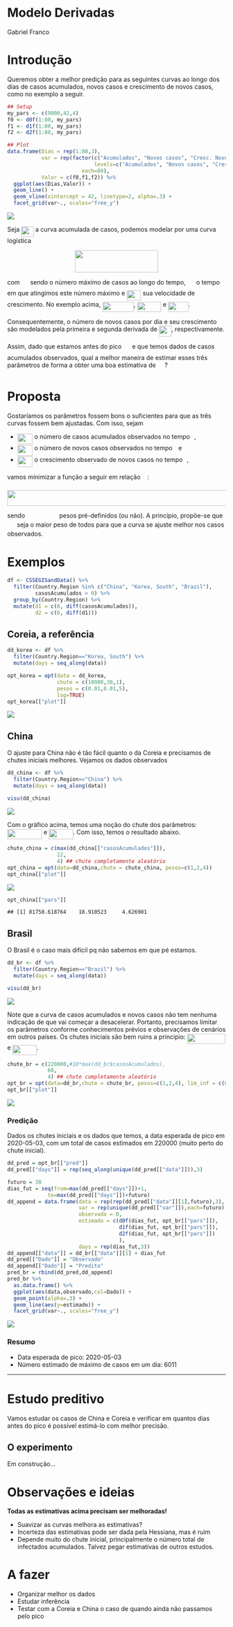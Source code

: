Modelo Derivadas
================
Gabriel Franco

# Introdução

Queremos obter a melhor predição para as seguintes curvas ao longo dos
dias de casos acumulados, novos casos e crescimento de novos casos, como
no exemplo a seguir.

``` r
## Setup
my_pars <- c(9000,42,4)
f0 <- d0f(1:80, my_pars)
f1 <- d1f(1:80, my_pars)
f2 <- d2f(1:80, my_pars)

## Plot
data.frame(Dias = rep(1:80,3),
           var = rep(factor(c("Acumulados", "Novos casos", "Cresc. Novos Casos"),
                            levels=c("Acumulados", "Novos casos", "Cresc. Novos Casos")), 
                        each=80),
           Valor = c(f0,f1,f2)) %>% 
  ggplot(aes(Dias,Valor)) +
  geom_line() +
  geom_vline(xintercept = 42, linetype=2, alpha=.3) +
  facet_grid(var~., scales="free_y")
```

<img src="modelo_derivadas_files/figure-gfm/plot_intro-1.png" style="display: block; margin: auto;" />

Seja <img src="https://raw.githubusercontent.com/labbcb/covid19unicamp/master/analise_curvas/svgs/27099e26220f898359382d05f75b941c.svg?invert_in_darkmode" align=middle width=28.539060000000003pt height=24.65759999999998pt/> a curva acumulada de casos, podemos modelar por uma curva
logística

<p align="center"><img src="https://raw.githubusercontent.com/labbcb/covid19unicamp/master/analise_curvas/svgs/087aefba3674b63de09b83f2526144c8.svg?invert_in_darkmode" align=middle width=191.51385pt height=50.317245pt/></p>

com <img src="https://raw.githubusercontent.com/labbcb/covid19unicamp/master/analise_curvas/svgs/648af807e14f1259d294a13819fd4d1e.svg?invert_in_darkmode" align=middle width=16.347210000000004pt height=22.831379999999992pt/> sendo o número máximo de casos ao longo do tempo,
<img src="https://raw.githubusercontent.com/labbcb/covid19unicamp/master/analise_curvas/svgs/e8c65b8d4ccca28b6729b706fc85c469.svg?invert_in_darkmode" align=middle width=16.347210000000004pt height=22.831379999999992pt/> o tempo <img src="https://raw.githubusercontent.com/labbcb/covid19unicamp/master/analise_curvas/svgs/4f4f4e395762a3af4575de74c019ebb5.svg?invert_in_darkmode" align=middle width=5.936155500000004pt height=20.222069999999988pt/> em que atingimos este número máximo e
<img src="https://raw.githubusercontent.com/labbcb/covid19unicamp/master/analise_curvas/svgs/5713eac7b5d6d965791ce29a1891e186.svg?invert_in_darkmode" align=middle width=32.7855pt height=24.65759999999998pt/> sua velocidade de crescimento. No exemplo acima,
<img src="https://raw.githubusercontent.com/labbcb/covid19unicamp/master/analise_curvas/svgs/0207863831d63dfc0d420fce53480bd4.svg?invert_in_darkmode" align=middle width=71.963595pt height=22.831379999999992pt/>, <img src="https://raw.githubusercontent.com/labbcb/covid19unicamp/master/analise_curvas/svgs/cdfbdf69d9b63b4e3cfd45e5f95df92b.svg?invert_in_darkmode" align=middle width=55.52514pt height=22.831379999999992pt/> e <img src="https://raw.githubusercontent.com/labbcb/covid19unicamp/master/analise_curvas/svgs/f4ea60c3008c6d6485e6a96f114e0c45.svg?invert_in_darkmode" align=middle width=47.30583pt height=22.831379999999992pt/>.

Consequentemente, o número de novos casos por dia e seu crescimento são
modelados pela primeira e segunda derivada de <img src="https://raw.githubusercontent.com/labbcb/covid19unicamp/master/analise_curvas/svgs/27099e26220f898359382d05f75b941c.svg?invert_in_darkmode" align=middle width=28.539060000000003pt height=24.65759999999998pt/>, respectivamente.

Assim, dado que estamos antes do pico <img src="https://raw.githubusercontent.com/labbcb/covid19unicamp/master/analise_curvas/svgs/e8c65b8d4ccca28b6729b706fc85c469.svg?invert_in_darkmode" align=middle width=16.347210000000004pt height=22.831379999999992pt/> e que temos dados de
casos acumulados observados, qual a melhor maneira de estimar esses três
parâmetros de forma a obter uma boa estimativa de <img src="https://raw.githubusercontent.com/labbcb/covid19unicamp/master/analise_curvas/svgs/e8c65b8d4ccca28b6729b706fc85c469.svg?invert_in_darkmode" align=middle width=16.347210000000004pt height=22.831379999999992pt/>?

# Proposta

Gostaríamos os parâmetros fossem bons o suficientes para que as três
curvas fossem bem ajustadas. Com isso, sejam

  - <img src="https://raw.githubusercontent.com/labbcb/covid19unicamp/master/analise_curvas/svgs/6912d7bdfdcd150df8520a69a02cef85.svg?invert_in_darkmode" align=middle width=34.65198pt height=24.65759999999998pt/> o número de casos acumulados observados no tempo <img src="https://raw.githubusercontent.com/labbcb/covid19unicamp/master/analise_curvas/svgs/4f4f4e395762a3af4575de74c019ebb5.svg?invert_in_darkmode" align=middle width=5.936155500000004pt height=20.222069999999988pt/>,
  - <img src="https://raw.githubusercontent.com/labbcb/covid19unicamp/master/analise_curvas/svgs/ee87b7d752fac334a1b3b505595de9b7.svg?invert_in_darkmode" align=middle width=34.65198pt height=24.65759999999998pt/> o número de novos casos observados no tempo <img src="https://raw.githubusercontent.com/labbcb/covid19unicamp/master/analise_curvas/svgs/4f4f4e395762a3af4575de74c019ebb5.svg?invert_in_darkmode" align=middle width=5.936155500000004pt height=20.222069999999988pt/> e
  - <img src="https://raw.githubusercontent.com/labbcb/covid19unicamp/master/analise_curvas/svgs/9adfaa163a0ec720f200f135b373479c.svg?invert_in_darkmode" align=middle width=34.65198pt height=24.65759999999998pt/> o crescimento observado de novos casos no tempo <img src="https://raw.githubusercontent.com/labbcb/covid19unicamp/master/analise_curvas/svgs/4f4f4e395762a3af4575de74c019ebb5.svg?invert_in_darkmode" align=middle width=5.936155500000004pt height=20.222069999999988pt/>,

vamos minimizar a função a seguir em relação <img src="https://raw.githubusercontent.com/labbcb/covid19unicamp/master/analise_curvas/svgs/5e16cba094787c1a10e568c61c63a5fe.svg?invert_in_darkmode" align=middle width=11.872245000000005pt height=22.46574pt/>:

<p align="center"><img src="https://raw.githubusercontent.com/labbcb/covid19unicamp/master/analise_curvas/svgs/7832f959587b32c3111327d0faebb100.svg?invert_in_darkmode" align=middle width=700.2748499999999pt height=36.228555pt/></p>

sendo <img src="https://raw.githubusercontent.com/labbcb/covid19unicamp/master/analise_curvas/svgs/c40772ff536329321c04e98faf3fa7bf.svg?invert_in_darkmode" align=middle width=71.218785pt height=14.155350000000013pt/> pesos pré-definidos (ou não). A princípio,
propõe-se que <img src="https://raw.githubusercontent.com/labbcb/covid19unicamp/master/analise_curvas/svgs/4b4518f1b7f0fb1347fa21506ebafb19.svg?invert_in_darkmode" align=middle width=18.321105000000006pt height=14.155350000000013pt/> seja o maior peso de todos para que a curva se
ajuste melhor nos casos observados.

# Exemplos

``` r
df <- CSSEGISandData() %>%
  filter(Country.Region %in% c("China", "Korea, South", "Brazil"),
         casosAcumulados > 0) %>%
  group_by(Country.Region) %>%
  mutate(d1 = c(0, diff(casosAcumulados)), 
         d2 = c(0, diff(d1)))
```

## Coreia, a referência

``` r
dd_korea <- df %>% 
  filter(Country.Region=="Korea, South") %>% 
  mutate(days = seq_along(data))

opt_korea = opt(data = dd_korea, 
                chute = c(10000,30,1), 
                pesos = c(0.01,0.01,5), 
                log=TRUE)
opt_korea[["plot"]]
```

<img src="modelo_derivadas_files/figure-gfm/fit_coreia-1.png" style="display: block; margin: auto;" />

## China

O ajuste para China não é tão fácil quanto o da Coreia e precisamos de
chutes iniciais melhores. Vejamos os dados observados

``` r
dd_china <- df %>% 
  filter(Country.Region=="China") %>% 
  mutate(days = seq_along(data))

visu(dd_china)
```

<img src="modelo_derivadas_files/figure-gfm/obs_china-1.png" style="display: block; margin: auto;" />

Com o gráfico acima, temos uma noção do chute dos parâmetros:
<img src="https://raw.githubusercontent.com/labbcb/covid19unicamp/master/analise_curvas/svgs/eb5d9fec8d61d73ba65de472a361950d.svg?invert_in_darkmode" align=middle width=80.18274000000001pt height=22.831379999999992pt/> e <img src="https://raw.githubusercontent.com/labbcb/covid19unicamp/master/analise_curvas/svgs/7be71ed53b50fdc6f2f7355dd88d0b4e.svg?invert_in_darkmode" align=middle width=55.52514pt height=22.831379999999992pt/>. Com isso, temos o resultado abaixo.

``` r
chute_china = c(max(dd_china[["casosAcumulados"]]),
                22,
                4) ## chute completamente aleatório
opt_china = opt(data=dd_china,chute = chute_china, pesos=c(1,2,4))
opt_china[["plot"]]
```

<img src="modelo_derivadas_files/figure-gfm/fit_china-1.png" style="display: block; margin: auto;" />

``` r
opt_china[["pars"]]
```

    ## [1] 81758.618764    18.910523     4.626901

## Brasil

O Brasil é o caso mais difícil pq não sabemos em que pé estamos.

``` r
dd_br <- df %>% 
  filter(Country.Region=="Brazil") %>% 
  mutate(days = seq_along(data))

visu(dd_br)
```

<img src="modelo_derivadas_files/figure-gfm/brasil_visu-1.png" style="display: block; margin: auto;" />

Note que a curva de casos acumulados e novos casos não tem nenhuma
indicação de que vai começar a desacelerar. Portanto, precisamos limitar
os parâmetros conforme conhecimentos prévios e observações de cenários
em outros países. Os chutes iniciais são bem ruins a princípio:
<img src="https://raw.githubusercontent.com/labbcb/covid19unicamp/master/analise_curvas/svgs/a51061288db09a7e3584414e08eccb1f.svg?invert_in_darkmode" align=middle width=88.401885pt height=22.831379999999992pt/> e <img src="https://raw.githubusercontent.com/labbcb/covid19unicamp/master/analise_curvas/svgs/4c98647d8d8ddfb67993f4d8147439c1.svg?invert_in_darkmode" align=middle width=55.52514pt height=22.831379999999992pt/>.

``` r
chute_br = c(220000,#10*max(dd_br$casosAcumulados),
             60,
             4) ## chute completamente aleatório
opt_br = opt(data=dd_br,chute = chute_br, pesos=c(1,2,4), lim_inf = c(0,44,0))
opt_br[["plot"]]
```

<img src="modelo_derivadas_files/figure-gfm/br_opt-1.png" style="display: block; margin: auto;" />

### Predição

Dados os chutes iniciais e os dados que temos, a data esperada de pico
em 2020-05-03, com um total de casos estimados em 220000 (muito perto do
chute inicial).

``` r
dd_pred = opt_br[["pred"]]
dd_pred[["days"]] = rep(seq_along(unique(dd_pred[["data"]])),3)

futuro = 30
dias_fut = seq(from=max(dd_pred[["days"]])+1,
             to=max(dd_pred[["days"]])+futuro)
dd_append = data.frame(data = rep(rep(dd_pred[["data"]][1],futuro),3), ## inicializando
                       var = rep(unique(dd_pred[["var"]]),each=futuro),
                       observado = 0,
                       estimado = c(d0f(dias_fut, opt_br[["pars"]]), 
                                    d1f(dias_fut, opt_br[["pars"]]), 
                                    d2f(dias_fut, opt_br[["pars"]]) 
                                    ),
                       days = rep(dias_fut,3))
dd_append[["data"]] = dd_br[["data"]][1] + dias_fut
dd_pred[["Dado"]] = "Observado"
dd_append[["Dado"]] = "Predito"
pred_br = rbind(dd_pred,dd_append)
pred_br %>% 
  as.data.frame() %>% 
  ggplot(aes(data,observado,col=Dado)) +
  geom_point(alpha=.3) +
  geom_line(aes(y=estimado)) +
  facet_grid(var~., scales="free_y")
```

<img src="modelo_derivadas_files/figure-gfm/br_pred-1.png" style="display: block; margin: auto;" />

### Resumo

  - Data esperada de pico: 2020-05-03
  - Número estimado de máximo de casos em um dia: 6011

-----

# Estudo preditivo

Vamos estudar os casos de China e Coreia e verificar em quantos dias
antes do pico é possível estimá-lo com melhor precisão.

## O experimento

Em construção…

# Observações e ideias

**Todas as estimativas acima precisam ser melhoradas\!**

  - Suavizar as curvas melhora as estimativas?
  - Incerteza das estimativas pode ser dada pela Hessiana, mas é ruim
  - Depende muito do chute inicial, principalmente o número total de
    infectados acumulados. Talvez pegar estimativas de outros estudos.

# A fazer

  - Organizar melhor os dados
  - Estudar inferência
  - Testar com a Coreia e China o caso de quando ainda não passamos pelo
    pico
